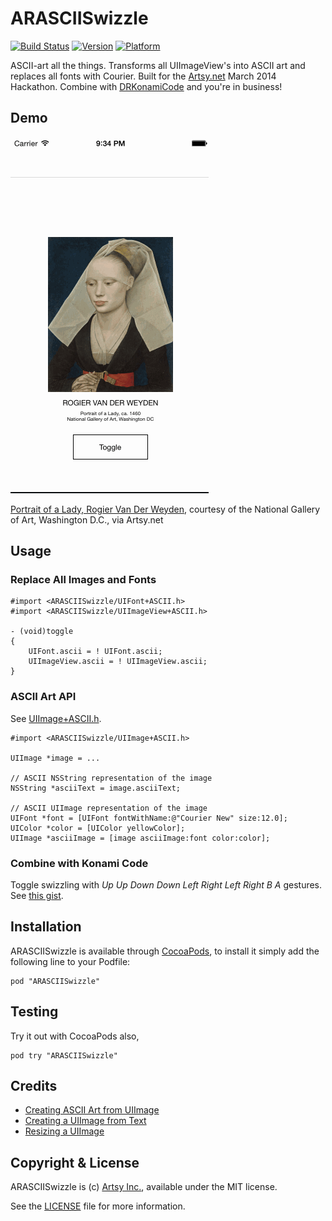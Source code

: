 # ARASCIISwizzle

[![Build Status](https://travis-ci.org/dblock/ARASCIISwizzle.png?branch=master)](https://travis-ci.org/dblock/ARASCIISwizzle)
[![Version](http://cocoapod-badges.herokuapp.com/v/ARASCIISwizzle/badge.png)](http://cocoadocs.org/docsets/ARASCIISwizzle)
[![Platform](http://cocoapod-badges.herokuapp.com/p/ARASCIISwizzle/badge.png)](http://cocoadocs.org/docsets/ARASCIISwizzle)

ASCII-art all the things. Transforms all UIImageView's into ASCII art and replaces all fonts with Courier.
Built for the [Artsy.net](http://artsy.net) March 2014 Hackathon.
Combine with [DRKonamiCode](https://github.com/objectiveSee/DRKonamiCode) and you're in business!

## Demo

![](Screenshots/swizzle-portrait-of-a-lady.gif)

[Portrait of a Lady, Rogier Van Der Weyden](https://artsy.net/artwork/rogier-van-der-weyden-portrait-of-a-lady-1), courtesy of the National Gallery of Art, Washington D.C., via Artsy.net

## Usage

### Replace All Images and Fonts

``` objc
#import <ARASCIISwizzle/UIFont+ASCII.h>
#import <ARASCIISwizzle/UIImageView+ASCII.h>

- (void)toggle
{
    UIFont.ascii = ! UIFont.ascii;
    UIImageView.ascii = ! UIImageView.ascii;
}
```

### ASCII Art API

See [UIImage+ASCII.h](Classes/UIImage+ASCII.h).

``` objc
#import <ARASCIISwizzle/UIImage+ASCII.h>

UIImage *image = ...

// ASCII NSString representation of the image
NSString *asciiText = image.asciiText;

// ASCII UIImage representation of the image
UIFont *font = [UIFont fontWithName:@"Courier New" size:12.0];
UIColor *color = [UIColor yellowColor];
UIImage *asciiImage = [image asciiImage:font color:color];
```

### Combine with Konami Code

Toggle swizzling with *Up Up Down Down Left Right Left Right B A* gestures. See [this gist](https://gist.github.com/dblock/9732650).

## Installation

ARASCIISwizzle is available through [CocoaPods](http://cocoapods.org), to install it simply add the following line to your Podfile:

    pod "ARASCIISwizzle"

## Testing

Try it out with CocoaPods also,

    pod try "ARASCIISwizzle"

## Credits

* [Creating ASCII Art from UIImage](http://weakreference.wordpress.com/2010/11/17/ios-creating-an-ascii-art-from-uiimage)
* [Creating a UIImage from Text](http://stackoverflow.com/questions/2765537/how-do-i-use-the-nsstring-draw-functionality-to-create-a-uiimage-from-text)
* [Resizing a UIImage](http://stackoverflow.com/questions/7645454/resize-uiimage-by-keeping-aspect-ratio-and-width)

## Copyright & License

ARASCIISwizzle is (c) [Artsy Inc.](http://artsy.net), available under the MIT license.

See the [LICENSE](LICENSE) file for more information.

